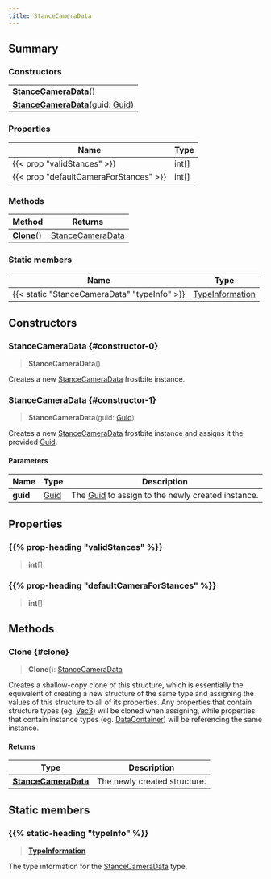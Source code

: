 ```yaml
---
title: StanceCameraData
---
```


## Summary

### Constructors

|  |
| --- |
| **[StanceCameraData](#constructor-0)**() |
| **[StanceCameraData](#constructor-1)**(guid: [Guid](/vext/ref/shared/type/guid)) |

### Properties

| Name | Type |
| ---- | ---- |
| {{< prop "validStances" >}} | int[] |
| {{< prop "defaultCameraForStances" >}} | int[] |

### Methods

| Method | Returns |
| ------ | ------- |
| **[Clone](#clone)**() | [StanceCameraData](/vext/ref/fb/stancecameradata) |

### Static members

| Name | Type |
| ---- | ---- |
| {{< static "StanceCameraData" "typeInfo" >}} | [TypeInformation](/vext/ref/shared/type/typeinformation) |

## Constructors

### StanceCameraData {#constructor-0}

> **StanceCameraData**()

Creates a new [StanceCameraData](/vext/ref/fb/stancecameradata) frostbite instance.

### StanceCameraData {#constructor-1}

> **StanceCameraData**(guid: [Guid](/vext/ref/shared/type/guid))

Creates a new [StanceCameraData](/vext/ref/fb/stancecameradata) frostbite instance and assigns it the provided [Guid](/vext/ref/shared/type/guid).

#### Parameters

| Name | Type | Description |
| ---- | ---- | ----------- |
| **guid** | [Guid](/vext/ref/shared/type/guid) | The [Guid](/vext/ref/shared/type/guid) to assign to the newly created instance. |

## Properties

### {{% prop-heading "validStances" %}}

> **int**[]

### {{% prop-heading "defaultCameraForStances" %}}

> **int**[]

## Methods

### Clone {#clone}

> **Clone**(): [StanceCameraData](/vext/ref/fb/stancecameradata)

Creates a shallow-copy clone of this structure, which is essentially the equivalent of creating a new structure of the same type and assigning the values of this structure to all of its properties. Any properties that contain structure types (eg. [Vec3](/vext/ref/shared/type/vec3)) will be cloned when assigning, while properties that contain instance types (eg. [DataContainer](/vext/ref/shared/type/datacontainer)) will be referencing the same instance.

#### Returns

| Type | Description |
| ---- | ----------- |
| **[StanceCameraData](/vext/ref/fb/stancecameradata)** | The newly created structure. |

## Static members

### {{% static-heading "typeInfo" %}}

> **[TypeInformation](/vext/ref/shared/type/typeinformation)**

The type information for the [StanceCameraData](/vext/ref/fb/stancecameradata) type.


